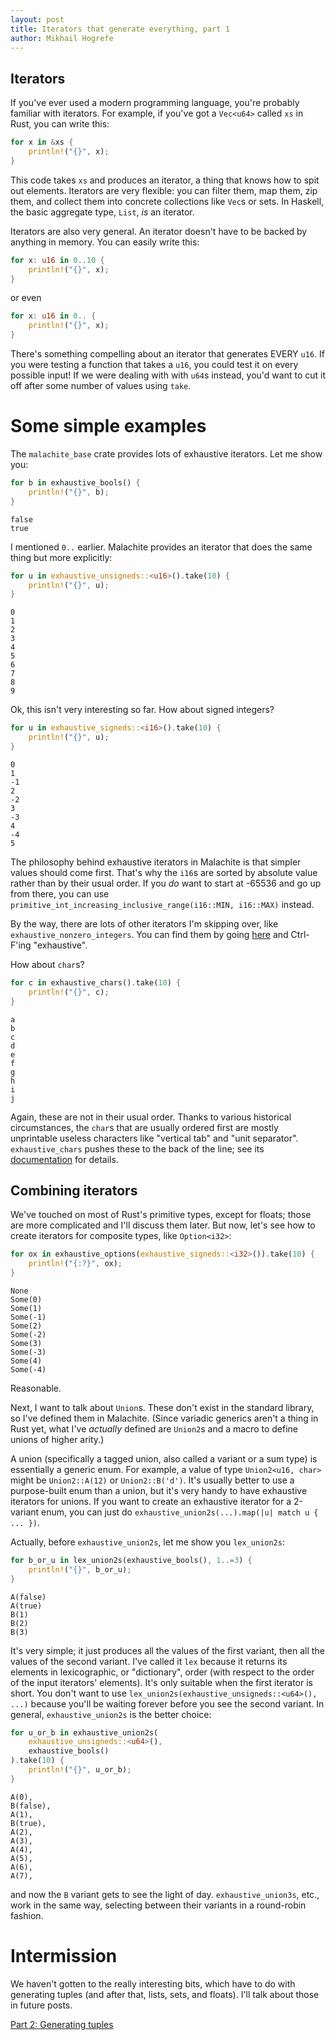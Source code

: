 ```yaml
---
layout: post
title: Iterators that generate everything, part 1
author: Mikhail Hogrefe
---
```


## Iterators

If you've ever used a modern programming language, you're probably familiar with iterators. For example,
if you've got a `Vec<u64>` called `xs` in Rust, you can write this:
```rust
for x in &xs {
    println!("{}", x);
}
```
This code takes `xs` and produces an iterator, a thing that knows how to spit out elements. Iterators
are very flexible: you can filter them, map them, zip them, and collect them into concrete
collections like `Vec`s or sets. In Haskell, the basic aggregate type, `List`, _is_ an iterator.

Iterators are also very general. An iterator doesn't have to be backed by anything in memory. You can
easily write this:
```rust
for x: u16 in 0..10 {
    println!("{}", x);
}
```
or even
```rust
for x: u16 in 0.. {
    println!("{}", x);
}
```

There's something compelling about an iterator that generates EVERY `u16`. If you were testing a
function that takes a `u16`, you could test it on every possible input! If we were dealing with
with `u64`s instead, you'd want to cut it off after some number of values using `take`.

# Some simple examples

The `malachite_base` crate provides lots of exhaustive iterators. Let me show you:
```rust
for b in exhaustive_bools() {
    println!("{}", b);
}
```
```
false
true
```
I mentioned `0..` earlier. Malachite provides an iterator that does the same thing but more
explicitly:
```rust
for u in exhaustive_unsigneds::<u16>().take(10) {
    println!("{}", u);
}
```
```
0
1
2
3
4
5
6
7
8
9
```
Ok, this isn't very interesting so far. How about signed integers?
```rust
for u in exhaustive_signeds::<i16>().take(10) {
    println!("{}", u);
}
```
```
0
1
-1
2
-2
3
-3
4
-4
5
```
The philosophy behind exhaustive iterators in Malachite is that simpler values should come first.
That's why the `i16`s are sorted by absolute value rather than by their usual order. If you _do_ want
to start at -65536 and go up from there, you can use
`primitive_int_increasing_inclusive_range(i16::MIN, i16::MAX)` instead.

By the way, there are lots of other iterators I'm skipping over, like `exhaustive_nonzero_integers`. You can find them by going
[here](https://docs.rs/malachite-base/latest/malachite_base/all.html) and Ctrl-F'ing "exhaustive".

How about `char`s?
```rust
for c in exhaustive_chars().take(10) {
    println!("{}", c);
}
```
```
a
b
c
d
e
f
g
h
i
j
```
Again, these are not in their usual order. Thanks to various historical circumstances, the `char`s
that are usually ordered first are mostly unprintable useless characters like "vertical tab" and
"unit separator". `exhaustive_chars` pushes these to the back of the line; see its
[documentation](https://docs.rs/malachite-base/latest/malachite_base/chars/exhaustive/fn.exhaustive_chars.html)
for details.

## Combining iterators
We've touched on most of Rust's primitive types, except for floats; those are more
complicated and I'll discuss them later. But now, let's see how to create iterators for
composite types, like `Option<i32>`:
```rust
for ox in exhaustive_options(exhaustive_signeds::<i32>()).take(10) {
    println!("{:?}", ox);
}
```
```
None
Some(0)
Some(1)
Some(-1)
Some(2)
Some(-2)
Some(3)
Some(-3)
Some(4)
Some(-4)
```
Reasonable.

Next, I want to talk about `Union`s. These don't exist in the standard library, so I've defined them in
Malachite. (Since variadic generics aren't a thing in Rust yet, what I've _actually_
defined are `Union2`s and a macro to define unions of higher arity.)

A union (specifically a tagged union, also called a variant or a sum type) is essentially a generic enum. For
example, a value of type `Union2<u16, char>` might be `Union2::A(12)` or `Union2::B('d')`.
It's usually better to use a purpose-built enum than a union, but it's very handy to have
exhaustive iterators for unions. If you want to create an exhaustive iterator for a 2-variant enum,
you can just do `exhaustive_union2s(...).map(|u| match u { ... })`.

Actually, before `exhaustive_union2s`, let me show you `lex_union2s`:
```rust
for b_or_u in lex_union2s(exhaustive_bools(), 1..=3) {
    println!("{}", b_or_u);
}
```
```
A(false)
A(true)
B(1)
B(2)
B(3)
```
It's very simple; it just produces all the values of the first variant, then all the values of
the second variant. I've called it `lex` because it returns its elements in lexicographic, or
"dictionary", order (with respect to the order of the input iterators' elements). It's only
suitable when the first iterator is short. You don't want to use
`lex_union2s(exhaustive_unsigneds::<u64>(), ...)` because you'll be waiting forever
before you see the second variant. In general, `exhaustive_union2s` is the better choice:
```rust
for u_or_b in exhaustive_union2s(
    exhaustive_unsigneds::<u64>(),
    exhaustive_bools()
).take(10) {
    println!("{}", u_or_b);
}
```
```
A(0),
B(false),
A(1),
B(true),
A(2),
A(3),
A(4),
A(5),
A(6),
A(7),
```
and now the `B` variant gets to see the light of day. `exhaustive_union3s`, etc., work in the same
way, selecting between their variants in a round-robin fashion.

# Intermission

We haven't gotten to the really interesting bits, which have to do with generating
tuples (and after that, lists, sets, and floats). I'll talk about those in future posts.

[Part 2: Generating tuples](/_posts/2022-07-03-exhaustive)
